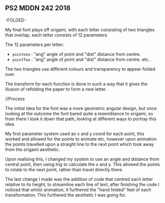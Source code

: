 ## PS2 MDDN 242 2018

-FOLDED-

My final font plays off origami, with each letter consisting of two triangles that overlap, each letter consists of 12 parameters.

The 12 parameters per letter:
  * `pointone` : "ang" angle of point and "dist" distance from centre.
  * `pointTwo` : "ang" angle of point and "dist" distance from centre.
  etc..

The two triangles use different colours and transparency to appear folded over.

The transform for each function is done in such a way that it gives the illusion of refolding the paper to form a new letter.

//Process

The initial idea for the font was a more geometric angular design, but once looking at the outcome the font bared quite a resemblance to origami, so from there I took it down that path, looking at different ways to portray this idea.

My first parameter system used an x and y coord for each point, this worked and allowed for the points to animate etc, however upon animation the points travelled upon a straight line to the next point which took away from the origami aesthetic.

Upon realising this, I changed my system to use an angle and distance from central point, then using trig to calculate the x and y. This allowed the points to rotate to the next point, rather than travel directly there. 

The last change I made was the addition of code that centred each letter relative to its height, to streamline each line of text, after finishing the code I noticed that whilst animation, it furthered the "hand folded" feel of each transformation. This furthered the aesthetic I was going for.
